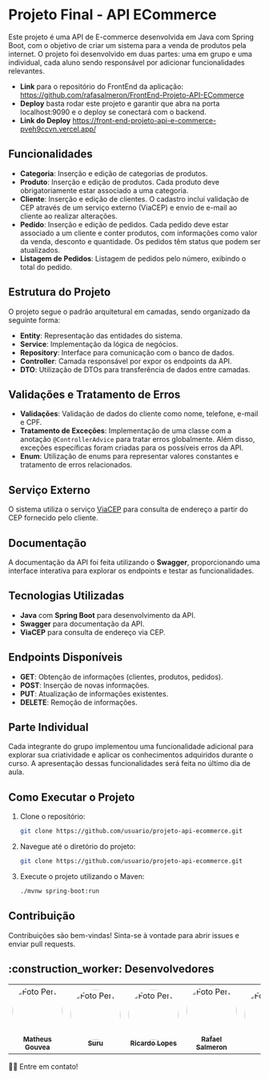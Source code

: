 # Projeto Final - API ECommerce

Este projeto é uma API de E-commerce desenvolvida em Java com Spring Boot, com o objetivo de criar um sistema para a venda de produtos pela internet. O projeto foi desenvolvido em duas partes: uma em grupo e uma individual, cada aluno sendo responsável por adicionar funcionalidades relevantes.

- **Link** para o repositório do FrontEnd da aplicação: https://github.com/rafasalmeron/FrontEnd-Projeto-API-ECommerce
- **Deploy** basta rodar este projeto e garantir que abra na porta localhost:9090 e o deploy se conectará com o backend.
- **Link do Deploy** https://front-end-projeto-api-e-commerce-pveh9ccvn.vercel.app/
## Funcionalidades

- **Categoria**: Inserção e edição de categorias de produtos.
- **Produto**: Inserção e edição de produtos. Cada produto deve obrigatoriamente estar associado a uma categoria.
- **Cliente**: Inserção e edição de clientes. O cadastro inclui validação de CEP através de um serviço externo (ViaCEP) e envio de e-mail ao cliente ao realizar alterações.
- **Pedido**: Inserção e edição de pedidos. Cada pedido deve estar associado a um cliente e conter produtos, com informações como valor da venda, desconto e quantidade. Os pedidos têm status que podem ser atualizados.
- **Listagem de Pedidos**: Listagem de pedidos pelo número, exibindo o total do pedido.

## Estrutura do Projeto

O projeto segue o padrão arquitetural em camadas, sendo organizado da seguinte forma:

- **Entity**: Representação das entidades do sistema.
- **Service**: Implementação da lógica de negócios.
- **Repository**: Interface para comunicação com o banco de dados.
- **Controller**: Camada responsável por expor os endpoints da API.
- **DTO**: Utilização de DTOs para transferência de dados entre camadas.
  
## Validações e Tratamento de Erros

- **Validações**: Validação de dados do cliente como nome, telefone, e-mail e CPF.
- **Tratamento de Exceções**: Implementação de uma classe com a anotação `@ControllerAdvice` para tratar erros globalmente. Além disso, exceções específicas foram criadas para os possíveis erros da API.
- **Enum**: Utilização de enums para representar valores constantes e tratamento de erros relacionados.

## Serviço Externo

O sistema utiliza o serviço [ViaCEP](https://viacep.com.br/ws/{cep}/json/) para consulta de endereço a partir do CEP fornecido pelo cliente.

## Documentação

A documentação da API foi feita utilizando o **Swagger**, proporcionando uma interface interativa para explorar os endpoints e testar as funcionalidades.

## Tecnologias Utilizadas

- **Java** com **Spring Boot** para desenvolvimento da API.
- **Swagger** para documentação da API.
- **ViaCEP** para consulta de endereço via CEP.

## Endpoints Disponíveis

- **GET**: Obtenção de informações (clientes, produtos, pedidos).
- **POST**: Inserção de novas informações.
- **PUT**: Atualização de informações existentes.
- **DELETE**: Remoção de informações.

## Parte Individual

Cada integrante do grupo implementou uma funcionalidade adicional para explorar sua criatividade e aplicar os conhecimentos adquiridos durante o curso. A apresentação dessas funcionalidades será feita no último dia de aula.

## Como Executar o Projeto

1. Clone o repositório:
   ```bash
   git clone https://github.com/usuario/projeto-api-ecommerce.git
   ```
2. Navegue até o diretório do projeto:
   ```bash
   git clone https://github.com/usuario/projeto-api-ecommerce.git
   ```
3. Execute o projeto utilizando o Maven:
   ```bash
   ./mvnw spring-boot:run
   ```

## Contribuição
  Contribuições são bem-vindas! Sinta-se à vontade para abrir issues e enviar pull requests.

<h2 id="desenvolvedores">:construction_worker: Desenvolvedores</h2>

<table> 
  <tr>
    <td align="center">
      <a href="https://github.com/matheusgouvea">
        <img style="border-radius: 50%" src="https://avatars.githubusercontent.com/u/49907532?v=4" width="100px" alt="Foto Perfil"/>
        <br />
        <sub>
          <b>Matheus Gouvea</b>
        </sub>
      </a>
      <a href="https://github.com/matheusgouvea"></a>
    </td>
    <td align="center">
      <a href="https://github.com/Suru13">
        <img style="border-radius: 50%" src="https://avatars.githubusercontent.com/u/78802877?v=4" width="100px" alt="Foto Perfil"/>
        <br />
        <sub>
          <b>Suru</b>
        </sub>
      </a>
      <a href="https://github.com/Suru13"></a>
    </td>
    <td align="center">
      <a href="https://github.com/ricardo-lopes130">
        <img style="border-radius: 50%" src="https://avatars.githubusercontent.com/u/177360954?v=4" width="100px" alt="Foto Perfil"/>
        <br />
        <sub>
          <b>Ricardo Lopes</b>
        </sub>
      </a> 
      <a href="https://github.com/ricardo-lopes130"></a>
    </td>
    <td align="center">
      <a href="https://github.com/rafasalmeron">
        <img style="border-radius: 50%" src="https://avatars.githubusercontent.com/u/94733546?v=4" width="100px" alt="Foto Perfil"/>
        <br />
        <sub>
          <b>Rafael Salmeron</b>
        </sub>
      </a> 
      <a href="https://github.com/rafasalmeron"></a>
    </td>
    <td align="center">
      <a href="https://github.com/ryansouza9">
        <img style="border-radius: 50%" src="https://avatars.githubusercontent.com/u/178517635?v=4" width="100px" alt="Foto Perfil"/>
        <br />
        <sub>
          <b>Ryan</b>
        </sub>
      </a> 
      <a href="https://github.com/ryansouza9"></a>
  </tr>
</table>

👋🏽 Entre em contato!
